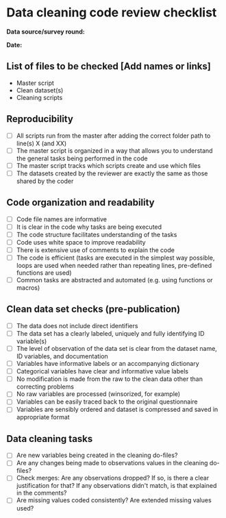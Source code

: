 # Data cleaning code review checklist

**Data source/survey round:**

**Date:**  

## List of files to be checked [Add names or links]
- Master script
- Clean dataset(s)
- Cleaning scripts

## Reproducibility
- [ ] All scripts run from the master after adding the correct folder path to line(s) X (and XX)
- [ ] The master script is organized in a way that allows you to understand the general tasks being performed in the code
- [ ] The master script tracks which scripts create and use which files
- [ ] The datasets created by the reviewer are exactly the same as those shared by the coder

## Code organization and readability
- [ ] Code file names are informative 
- [ ] It is clear in the code why tasks are being executed
- [ ] The code structure facilitates understanding of the tasks
- [ ] Code uses white space to improve readability
- [ ] There is extensive use of comments to explain the code
- [ ] The code is efficient (tasks are executed in the simplest way possible, loops are used when needed rather than repeating lines, pre-defined functions are used)
- [ ] Common tasks are abstracted and automated (e.g. using functions or macros)

## Clean data set checks (pre-publication)
- [ ] The data does not include direct identifiers
- [ ] The data set has a clearly labeled, uniquely and fully identifying ID variable(s)
- [ ] The level of observation of the data set is clear from the dataset name, ID variables, and documentation
- [ ] Variables have informative labels or an accompanying dictionary
- [ ] Categorical variables have clear and informative value labels
- [ ] No modification is made from the raw to the clean data other than correcting problems 
- [ ] No raw variables are processed (winsorized, for example)  
- [ ] Variables can be easily traced back to the original questionnaire
- [ ] Variables are sensibly ordered and dataset is compressed and saved in appropriate format

## Data cleaning tasks
- [ ] Are new variables being created in the cleaning do-files? 
- [ ] Are any changes being made to observations values in the cleaning do-files? 
- [ ] Check merges: Are any observations dropped? If so, is there a clear justification for that? If any observations didn't match, is that explained in the comments?
- [ ] Are missing values coded consistently? Are extended missing values used?
